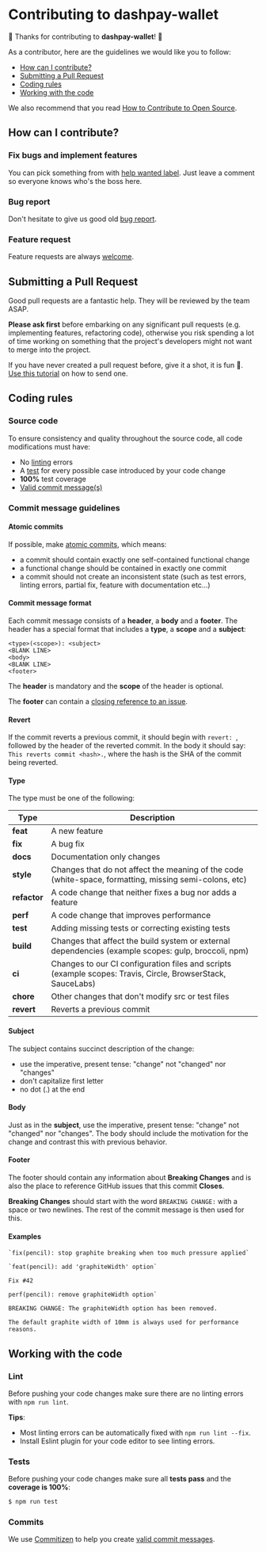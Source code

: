 # Contributing to dashpay-wallet

💙 Thanks for contributing to **dashpay-wallet**! 💙

As a contributor, here are the guidelines we would like you to follow:
- [How can I contribute?](#how-can-i-contribute)
- [Submitting a Pull Request](#submitting-a-pull-request)
- [Coding rules](#coding-rules)
- [Working with the code](#working-with-the-code)

We also recommend that you read [How to Contribute to Open Source](https://opensource.guide/how-to-contribute).

## How can I contribute?

### Fix bugs and implement features

You can pick something from with [help wanted label](https://github.com/dashevo/dashpay-wallet/issues?q=is%3Aopen+is%3Aissue+label%3A%22help+wanted%22). Just leave a comment so everyone knows who's the boss here.

### Bug report

Don't hesitate to give us good old [bug report](https://github.com/dashevo/dashpay-wallet/issues/new).

### Feature request

Feature requests are always [welcome](https://github.com/dashevo/dashpay-wallet/issues/new).

## Submitting a Pull Request

Good pull requests are a fantastic help. They will be reviewed by the team ASAP.

**Please ask first** before embarking on any significant pull requests (e.g. implementing features, refactoring code), otherwise you risk spending a lot of time working on something that the project's developers might not want to merge into the project.

If you have never created a pull request before, give it a shot, it is fun 🥳. [Use this tutorial](https://opensource.guide/how-to-contribute/#opening-a-pull-request) on how to send one.

## Coding rules

### Source code

To ensure consistency and quality throughout the source code, all code modifications must have:
- No [linting](#lint) errors
- A [test](#tests) for every possible case introduced by your code change
- **100%** test coverage
- [Valid commit message(s)](#commit-message-guidelines)

### Commit message guidelines

#### Atomic commits

If possible, make [atomic commits](https://en.wikipedia.org/wiki/Atomic_commit), which means:
- a commit should contain exactly one self-contained functional change
- a functional change should be contained in exactly one commit
- a commit should not create an inconsistent state (such as test errors, linting errors, partial fix, feature with documentation etc...)

#### Commit message format

Each commit message consists of a **header**, a **body** and a **footer**. The header has a special format that includes a **type**, a **scope** and a **subject**:

```commit
<type>(<scope>): <subject>
<BLANK LINE>
<body>
<BLANK LINE>
<footer>
```

The **header** is mandatory and the **scope** of the header is optional.

The **footer** can contain a [closing reference to an issue](https://help.github.com/articles/closing-issues-via-commit-messages).

#### Revert

If the commit reverts a previous commit, it should begin with `revert: `, followed by the header of the reverted commit. In the body it should say: `This reverts commit <hash>.`, where the hash is the SHA of the commit being reverted.

#### Type

The type must be one of the following:

| Type         | Description                                                                                                 |
|--------------|-------------------------------------------------------------------------------------------------------------|
| **feat**     | A new feature                                                                                               |
| **fix**      | A bug fix                                                                                                   |
| **docs**     | Documentation only changes                                                                                  |
| **style**    | Changes that do not affect the meaning of the code (white-space, formatting, missing semi-colons, etc)                                                                                                                         |
| **refactor** | A code change that neither fixes a bug nor adds a feature                                                                                                                      |
| **perf**     | A code change that improves performance                                                                     |
| **test**     | Adding missing tests or correcting existing tests                                                           |
| **build**    | Changes that affect the build system or external dependencies (example scopes: gulp, broccoli, npm)         |
| **ci**       | Changes to our CI configuration files and scripts (example scopes: Travis, Circle, BrowserStack, SauceLabs)                                                                                                                   |
| **chore**    | Other changes that don't modify src or test files                                                           |
| **revert**   | Reverts a previous commit                                                                                   |

#### Subject

The subject contains succinct description of the change:

- use the imperative, present tense: "change" not "changed" nor "changes"
- don't capitalize first letter
- no dot (.) at the end

#### Body
Just as in the **subject**, use the imperative, present tense: "change" not "changed" nor "changes".
The body should include the motivation for the change and contrast this with previous behavior.

#### Footer
The footer should contain any information about **Breaking Changes** and is also the place to reference GitHub issues that this commit **Closes**.

**Breaking Changes** should start with the word `BREAKING CHANGE:` with a space or two newlines. The rest of the commit message is then used for this.

#### Examples

```commit
`fix(pencil): stop graphite breaking when too much pressure applied`
```

```commit
`feat(pencil): add 'graphiteWidth' option`

Fix #42
```

```commit
perf(pencil): remove graphiteWidth option`

BREAKING CHANGE: The graphiteWidth option has been removed.

The default graphite width of 10mm is always used for performance reasons.
```

## Working with the code

### Lint

Before pushing your code changes make sure there are no linting errors with `npm run lint`.

**Tips**:
- Most linting errors can be automatically fixed with `npm run lint --fix`.
- Install Eslint plugin for your code editor to see linting errors.

### Tests

Before pushing your code changes make sure all **tests pass** and the **coverage is 100%**:

```bash
$ npm run test
```

### Commits

We use [Commitizen](https://github.com/commitizen/cz-cli) to help you create [valid commit messages](#commit-message-guidelines).
